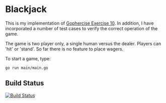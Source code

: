 # Blackjack

This is my implementation of [Gophercise Exercise 10](https://gophercises.com/). In addition, I have incorporated a number of test cases to verify the correct operation of the game.

The game is two player only, a single human versus the dealer. Players can 'hit' or 'stand'. So far there is no feature to place wagers.

To start a game, type:

```
go run main/main.go
```

## Build Status

[![Build Status](https://travis-ci.org/blogscot/blackjack.svg?branch=master)](https://github.com/blogscot/blackjack)
